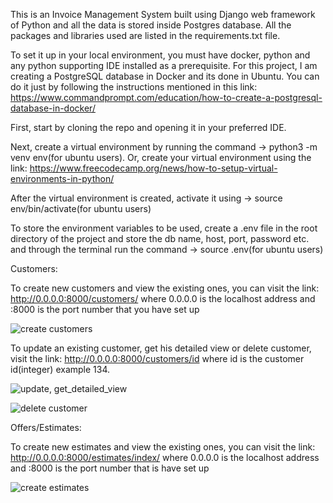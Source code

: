 This is an Invoice Management System built using Django web framework of Python and all the data is stored inside Postgres database. All the packages and libraries used are listed in the requirements.txt file.

To set it up in your local environment, you must have docker, python and any python supporting IDE installed as a prerequisite. For this project, I am creating a PostgreSQL database in Docker and its done in Ubuntu. You can do it just by following the instructions mentioned in this link: https://www.commandprompt.com/education/how-to-create-a-postgresql-database-in-docker/

First, start by cloning the repo and opening it in your preferred IDE.

Next, create a virtual environment by running the command -> python3 -m venv env(for ubuntu users). Or, create your virtual environment using the link: https://www.freecodecamp.org/news/how-to-setup-virtual-environments-in-python/

After the virtual environment is created, activate it using -> source env/bin/activate(for ubuntu users)

To store the environment variables to be used, create a .env file in the root directory of the project and store the db name, host, port, password etc. and through the terminal run the command -> source .env(for ubuntu users)

Customers:

To create new customers and view the existing ones, you can visit the link: http://0.0.0.0:8000/customers/ where 0.0.0.0 is the localhost address and :8000 is the port number that you have set up

![create customers](/media/coding/Python_projects/django_projects/coursera_projects/invoicePro/static/static_files/images/customer_creation.png)  

To update an existing customer, get his detailed view or delete customer, visit the link: http://0.0.0.0:8000/customers/id where id is the customer id(integer) example 134.

![update, get_detailed_view](/media/coding/Python_projects/django_projects/coursera_projects/invoicePro/static/static_files/images/update_customer.png)

![delete customer](/media/coding/Python_projects/django_projects/coursera_projects/invoicePro/static/static_files/images/delete_customer.png)

Offers/Estimates:

To create new estimates and view the existing ones, you can visit the link: http://0.0.0.0:8000/estimates/index/ where 0.0.0.0 is the localhost address and :8000 is the port number that is have set up

![create estimates](/media/coding/Python_projects/django_projects/coursera_projects/invoicePro/static/static_files/images/estimate_creation.png)